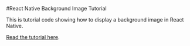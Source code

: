 #React Native Background Image Tutorial 

This is tutorial code showing how to display a background image in React Native.

[Read the tutorial here](https://reactnativecafe.com/background-images/).
